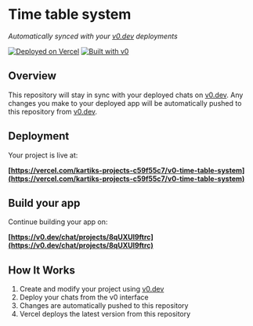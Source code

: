 # Time table system

*Automatically synced with your [v0.dev](https://v0.dev) deployments*

[![Deployed on Vercel](https://img.shields.io/badge/Deployed%20on-Vercel-black?style=for-the-badge&logo=vercel)](https://vercel.com/kartiks-projects-c59f55c7/v0-time-table-system)
[![Built with v0](https://img.shields.io/badge/Built%20with-v0.dev-black?style=for-the-badge)](https://v0.dev/chat/projects/8qUXUl9ftrc)

## Overview

This repository will stay in sync with your deployed chats on [v0.dev](https://v0.dev).
Any changes you make to your deployed app will be automatically pushed to this repository from [v0.dev](https://v0.dev).

## Deployment

Your project is live at:

**[https://vercel.com/kartiks-projects-c59f55c7/v0-time-table-system](https://vercel.com/kartiks-projects-c59f55c7/v0-time-table-system)**

## Build your app

Continue building your app on:

**[https://v0.dev/chat/projects/8qUXUl9ftrc](https://v0.dev/chat/projects/8qUXUl9ftrc)**

## How It Works

1. Create and modify your project using [v0.dev](https://v0.dev)
2. Deploy your chats from the v0 interface
3. Changes are automatically pushed to this repository
4. Vercel deploys the latest version from this repository